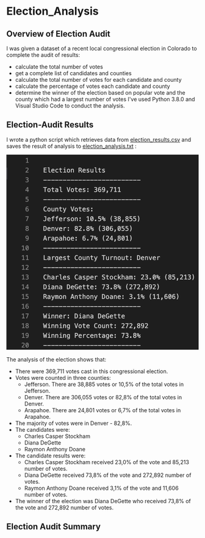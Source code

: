 # Election_Analysis

## Overview of Election Audit
I was given a dataset of a recent local congressional election in Colorado to complete the audit of results:
- calculate the total number of votes
- get a complete list of candidates and counties
- calculate the total number of votes for each candidate and county
- calculate the percentage of votes each candidate and county
- determine the winner of the election based on popular vote and the county which had a largest number of votes
I've used Python 3.8.0 and Visual Studio Code to conduct the analysis.

## Election-Audit Results
I wrote a python script which retrieves data from [election_results.csv](https://github.com/angkohtenko/Election_Analysis/blob/main/Resources/election_results.csv) and saves the result of analysis to [election_analysis.txt](https://github.com/angkohtenko/Election_Analysis/blob/main/Analysis/election_analysis.txt) :

![](https://github.com/angkohtenko/Election_Analysis/blob/main/Analysis/election_analysis_screenshot.png)

The analysis of the election shows that:
- There were 369,711 votes cast in this congressional election.
- Votes were counted in three counties:
  * Jefferson. There are 38,885 votes or 10,5% of the total votes in Jefferson.
  * Denver. There are 306,055 votes or 82,8% of the total votes in Denver.
  * Arapahoe. There are 24,801 votes or 6,7% of the total votes in Arapahoe.
- The majority of votes were in Denver - 82,8%.
- The candidates were:
  * Charles Casper Stockham
  * Diana DeGette
  * Raymon Anthony Doane
- The candidate results were:
  * Charles Casper Stockham received 23,0% of the vote and 85,213 number of votes.
  * Diana DeGette received 73,8% of the vote and 272,892 number of votes.
  * Raymon Anthony Doane received 3,1% of the vote and 11,606 number of votes.
- The winner of the election was Diana DeGette who received 73,8% of the vote and 272,892 number of votes.


## Election Audit Summary
